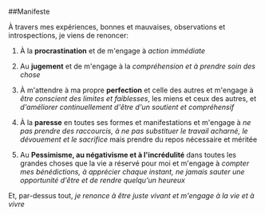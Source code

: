 <!-- 
Contributors: Marie Lane Ntungane
-->

##Manifeste 

À travers mes expériences, bonnes et mauvaises, observations et introspections, je viens de renoncer:

1. À la **procrastination** et de m'engage à *action immédiate*

2. Au **jugement** et de m'engage à la *compréhension et à prendre soin des chose*

3. À m'attendre à ma propre **perfection** et celle des autres et m'engage à *être conscient des limites et faiblesses*, les miens et ceux des autres, et *d'améliorer continuellement d'être d'un soutient et compréhensif*

4. À la **paresse** en toutes ses formes et manifestations et m'engage à *ne pas prendre des raccourcis, à ne pas substituer le travail acharné, le dévouement et le sacrifice* mais prendre du repos nécessaire et méritée

5. Au **Pessimisme, au négativisme et à l'incrédulité** dans toutes les grandes choses que la vie a réservé pour moi et m'engage à *compter mes bénédictions, à apprécier chaque instant, ne jamais sauter une opportunité d'être et de rendre quelqu'un heureux*

Et, par-dessus tout, *je renonce à être juste vivant et m'engage à la vie et à vivre*
